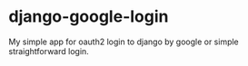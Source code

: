 django-google-login
===================

My simple app for oauth2 login to django by google or simple straightforward login.
